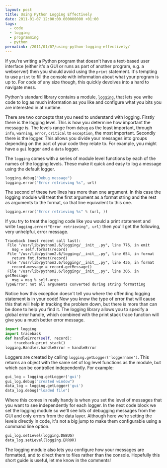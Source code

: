 ```yaml
---
layout: post
title: Using Python Logging Effectively
date: 2011-01-07 12:00:00.000000000 +01:00
tags:
  - code
  - logging
  - programming
  - python
permalink: /2011/01/07/using-python-logging-effectively/
---
```

If you're writing a Python program that doesn't have a text-based user interface (either it's a GUI or runs as
part of another program, e.g. a webserver) then you should avoid using the `print` statement. It's tempting to
use `print` to fill the console with information about what your program is up to. For code of any size
though, this quickly devolves into a hard to navigate mess.

Python's standard library contains a module, [`logging`](http://docs.python.org/library/logging.html), that
lets you write code to log as much information as you like and configure what you bits you are interested in
at runtime.

There are two concepts that you need to understand with logging. Firstly there is the logging level. This is
how you determine how important the message is. The levels range from `debug` as the least important, through
`info`, `warning`, `error`, `critical` to `exception`, the most important. Secondly there is the logger. This
allows you divide your messages into groups depending on the part of your code they relate to. For example,
you might have a `gui` logger and a `data` logger.

The `logging` comes with a series of module level functions by each of the names of the logging levels. These
make it quick and easy to log a message using the default logger.

```python
logging.debug("Debug message")
logging.error("Error retrieving %s", url)
```

The second of these two lines has more than one argument. In this case the logging module will treat the
first argument as a format string and the rest as arguments to the format, so that line equivalent to this
one.

```python
logging.error("Error retrieving %s" % (url, ))
```

If you try to treat the logging code like you would a print statement and write `logging.error("Error
retrieving", url)` then you'll get the following, very unhelpfui, error message.

```plain
Traceback (most recent call last):
 File "/usr/lib/python2.6/logging/__init__.py", line 776, in emit
   msg = self.format(record)
 File "/usr/lib/python2.6/logging/__init__.py", line 654, in format
   return fmt.format(record)
 File "/usr/lib/python2.6/logging/__init__.py", line 436, in format
   record.message = record.getMessage()
 File "/usr/lib/python2.6/logging/__init__.py", line 306, in getMessage
   msg = msg % self.args
TypeError: not all arguments converted during string formatting
```

Notice how this exception doesn't tell you where the offending logging statement is in your code! Now you know
the type of error that will cause this that will help in tracking the problem down, but there is more than can
be done to help you find it. The logging library allows you to specify a global error handle, which combined
with the print stack trace function will give you a much better error message.

```python
import logging
import traceback
def handleError(self, record):
    traceback.print_stack()
logging.Handler.handleError = handleError
```

Loggers are created by calling `logging.getLogger('loggername')`. This returns an object with the same set of
log level functions as the module, but which can be controlled independently. For example:

```python
gui_log = logging.getLogger('gui')
gui_log.debug("created window")
data_log = logging.getLogger('gui')
data_log.debug("loaded file")
```

Where this comes in really handy is when you set the level of messages that you want to see independently for
each logger. In the next code block we set the logging module so we'll see lots of debugging messages from the
GUI and only errors from the data layer. Although here we're setting the levels directly in code, it's not a
big jump to make them configurable using a command line option.

```python
gui_log.setLevel(logging.DEBUG)
data_log.setLevel(logging.ERROR)
```

The logging module also lets you configure how your messages are formatted, and to direct them to files rather
than the console. Hopefully this short guide is useful, let me know in the comments!
